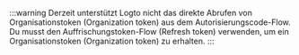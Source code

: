 :::warning
Derzeit unterstützt Logto nicht das direkte Abrufen von Organisationstoken (Organization token) aus dem Autorisierungscode-Flow. Du musst den Auffrischungstoken-Flow (Refresh token) verwenden, um ein Organisationstoken (Organization token) zu erhalten.
:::